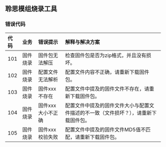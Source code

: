 ## 聆思模组烧录工具

### 错误代码

| 代码 | 业务 | 错误提示 | 解释与解决方案 |
| :--- | :--- | :--- | :--- |
| 101 | 固件烧录 | 固件包无法解压 | 检查固件包是否为zip格式，并且没有损坏。|
| 102 | 固件烧录 | 配置文件无法解析 | 配置文件内容不正确，请重新下载固件包。|
| 103 | 固件烧录 | 固件xxx不存在 | 配置文件中提及的固件文件不存在，请重新下载固件包。|
| 104 | 固件烧录 | 固件xxx大小不正确 | 配置文件中提及的固件文件大小与配置文件描述的不一致（文件损坏？），请重新下载固件包。|
| 105 | 固件烧录 | 固件xxx校验失败 | 配置文件中提及的固件文件MD5值不匹配，请重新下载固件包。|
